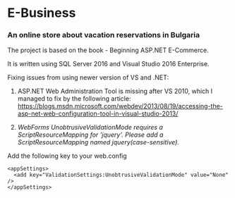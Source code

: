 # E-Business
###  An online store about vacation reservations in Bulgaria

The project is based on the book - Beginning ASP.NET E-Commerce.

It is written using SQL Server 2016 and Visual Studio 2016 Enterprise.

Fixing issues from using newer version of VS and .NET:

1. ASP.NET Web Administration Tool is missing after VS 2010, which I managed to fix by the following article:
https://blogs.msdn.microsoft.com/webdev/2013/08/19/accessing-the-asp-net-web-configuration-tool-in-visual-studio-2013/


2. *WebForms UnobtrusiveValidationMode requires a ScriptResourceMapping for 'jquery'. Please add a ScriptResourceMapping named jquery(case-sensitive).*

Add the following key to your web.config

```
<appSettings>
  <add key="ValidationSettings:UnobtrusiveValidationMode" value="None" />
</appSettings>
```

